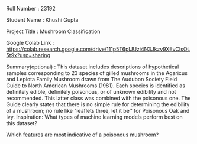 Roll Number       :   23192

Student Name      :   Khushi Gupta

Project Title     :   Mushroom Classification

Google Colab Link :   https://colab.research.google.com/drive/111p5T6plJUzi4N3Jkzv9XEvCIsOL5t9x?usp=sharing

Summary(optional) : This dataset includes descriptions of hypothetical samples corresponding to 23 species of gilled mushrooms in the Agaricus and Lepiota Family Mushroom drawn from The Audubon Society Field Guide to North American Mushrooms (1981). Each species is identified as definitely edible, definitely poisonous, or of unknown edibility and not recommended. This latter class was combined with the poisonous one. The Guide clearly states that there is no simple rule for determining the edibility of a mushroom; no rule like "leaflets three, let it be'' for Poisonous Oak and Ivy. 
Inspiration:
What types of machine learning models perform best on this dataset?

Which features are most indicative of a poisonous mushroom?
